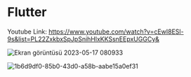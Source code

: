 # Flutter
Youtube Link:
https://www.youtube.com/watch?v=cEwI8ESl-9s&list=PL22ZxkbxSpJpSnihHlxKKSsnEEpxUGGCy&

![Ekran görüntüsü 2023-05-17 080933](https://github.com/MuhammedAliUcar97/Flutter/assets/115897973/10600840-ebd9-4924-86fb-6db2b5949718)

![1b6d9df0-85b0-43d0-a58b-aabe15a0ef31](https://github.com/MuhammedAliUcar97/Flutter/assets/115897973/c3211456-11be-45ba-b944-4ba4853a84ac)






